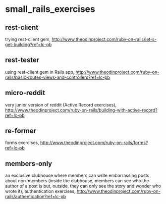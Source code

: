 # small_rails_exercises
## rest-client
trying rest-client gem, http://www.theodinproject.com/ruby-on-rails/let-s-get-building?ref=lc-pb
## rest-tester
using rest-client gem in Rails app, http://www.theodinproject.com/ruby-on-rails/basic-routes-views-and-controllers?ref=lc-pb
## micro-reddit
very junior version of reddit (Active Record exercises), http://www.theodinproject.com/ruby-on-rails/building-with-active-record?ref=lc-pb
## re-former
forms exercises, http://www.theodinproject.com/ruby-on-rails/forms?ref=lc-pb
## members-only
an exclusive clubhouse where members can write embarrassing posts about non-members (inside the clubhouse, members can see who the author of a post is but, outside, they can only see the story and wonder who wrote it), authentication exercises, http://www.theodinproject.com/ruby-on-rails/authentication?ref=lc-pb
